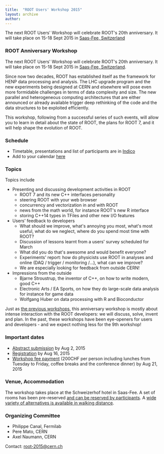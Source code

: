 ```yaml
---
title:  "ROOT Users' Workshop 2015"
layout: archive
author:
---
```


The next ROOT Users' Workshop will celebrate ROOT's 20th anniversary. It will take place
on 15-18 Sept 2015 in
<a href="http://www.saas-fee.ch/en/aktivitaeten-sommer" target="_blank">Saas-Fee,
Switzerland</a>

<h3>ROOT Anniversary Workshop</h3>

<p>The next ROOT Users' Workshop will celebrate ROOT's 20th anniversary. It will take
place on 15-18 Sept 2015 in
<a href="http://www.saas-fee.ch/en/aktivitaeten-sommer" target="_blank">Saas-Fee, Switzerland</a>.</p>

<p style="margin-top: 1em; margin-bottom: 1em; color: rgb(0, 0, 0); font-family: Arial,
Verdana, sans-serif; line-height: 17.055999755859375px;">


<p>Since now two decades, ROOT has established itself as the framework for HENP data processing and analysis. The LHC upgrade program and the new experiments being designed at CERN and elsewhere will pose even more formidable challenges in terms of data complexity and size. The new parallel and heterogeneous computing architectures that are either announced or already available trigger deep rethinking of the code and the data structures to be exploited efficiently.</p>

<p>This workshop, following from a successful series of such events, will allow you to learn in detail about the state of ROOT, the plans for ROOT 7, and it will help shape the evolution of ROOT.</p>

<h3>Schedule</h3>

<ul>
   <li>Timetable, presentations and list of participants are in <a href="http://indico.cern.ch/e/root20" target="_blank">Indico</a></li>
   <li>Add to your calendar <a href="https://indico.cern.ch/export/event/349459.ics" target="_blank">here</a></li>
</ul>

<h3>Topics</h3>

<p>Topics include</p>

<ul>
   <li>Presenting and discussing development activities in ROOT
   <ul>
      <li>ROOT 7 and its new C++ interfaces personality</li>
      <li>steering ROOT with your web browser</li>
      <li>concurrency and vectorization in and with ROOT</li>
      <li>news from the math world, for instance ROOT's new R interface</li>
      <li>storing C++14 types in TFiles and other new I/O features</li>
   </ul>
   </li>
   <li>Users' feedback to developers
   <ul>
      <li>What should we improve, what's annoying you most, what's most useful, what do we neglect, where do you spend most time with ROOT?</li>
      <li>Discussion of lessons learnt from a users' survey scheduled for March</li>
      <li>What did you do that's awesome and would benefit everyone?</li>
      <li>Experiments' report: how do physicists use ROOT in analyses and online (DAQ / trigger / monitoring /...), what can we improve?</li>
      <li>We are especially looking for feedback from outside CERN!</li>
   </ul>
   </li>
   <li>Impressions from the outside
   <ul>
      <li>Bjarne Stroustrup, the inventor of C++, on how to write modern, good C++</li>
      <li>Electronic Arts / EA Sports, on how they do large-scale data analysis for instance for game data</li>
      <li>Wolfgang Huber on data processing with R and Bioconductor</li>
   </ul>
   </li>
</ul>

<p> </p>

<p>Just as <a href="{{ 'news/workshops' | relative_url }}">the previous workshops</a>, this anniversary workshop is mostly
about intense interaction with the ROOT developers: we will discuss, solve, invent and plan.
In the past, these workshops have been eye-openers for users and developers - and we expect
nothing less for the 9th workshop! </p>

<h3>Important dates</h3>

<p> </p>

<ul>
   <li><a href="https://indico.cern.ch/event/349459/call-for-abstracts/submit" target="_blank">Abstract submission</a> by Aug 2, 2015</li>
   <li><a href="https://indico.cern.ch/event/349459/registration/" target="_blank">Registration</a> by Aug 16, 2015</li>
   <li><a href="https://indico.cern.ch/event/349459/registration/#payment" target="_blank">Workshop fee payment</a> (200CHF per person including lunches from Tuesday to Friday, coffee breaks and the conference dinner) by Aug 21, 2015</li>
</ul>

<p> </p>

<h3>Venue, Accommodation</h3>

<p>The workshop takes place at the Schweizerhof hotel in Saas-Fee. A set of rooms has been pre-reserved <a href="https://indico.cern.ch/event/349459" target="_blank">and can be reserved by participants</a>. A <a href="http://www.saas-fee.ch/en/suchen-buchen/hotels/" target="_blank">wide variety of alternatives is available in walking distance</a>.</p>

<h3>Organizing Committee</h3>

<ul>
   <li>Philippe Canal, Fermilab</li>
   <li>Pere Mato, CERN</li>
   <li>Axel Naumann, CERN</li>
</ul>

<p>Contact: <a href="mailto:root-2015@cern.ch">root-2015@cern.ch</a></p>
